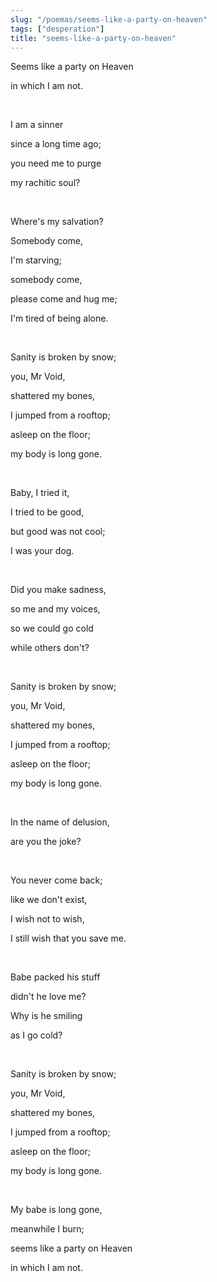 ```yaml
---
slug: "/poemas/seems-like-a-party-on-heaven"
tags: ["desperation"]
title: "seems-like-a-party-on-heaven"
---
```

Seems like a party on Heaven

in which I am not.

&nbsp;

I am a sinner

since a long time ago;

you need me to purge

my rachitic soul?

&nbsp;

Where's my salvation?

Somebody come,

I'm starving;

somebody come,

please come and hug me;

I'm tired of being alone.

&nbsp;

Sanity is broken by snow;

you, Mr Void,

shattered my bones,

I jumped from a rooftop;

asleep on the floor;

my body is long gone.

&nbsp;

Baby, I tried it,

I tried to be good,

but good was not cool;

I was your dog.

&nbsp;

Did you make sadness,

so me and my voices,

so we could go cold

while others don't?

&nbsp;

Sanity is broken by snow;

you, Mr Void,

shattered my bones,

I jumped from a rooftop;

asleep on the floor;

my body is long gone.

&nbsp;

In the name of delusion,

are you the joke?

&nbsp;

You never come back;

like we don't exist,

I wish not to wish,

I still wish that you save me.

&nbsp;

Babe packed his stuff

didn't he love me?

Why is he smiling

as I go cold?

&nbsp;

Sanity is broken by snow;

you, Mr Void,

shattered my bones,

I jumped from a rooftop;

asleep on the floor;

my body is long gone.

&nbsp;

My babe is long gone,

meanwhile I burn;

seems like a party on Heaven

in which I am not.